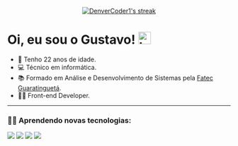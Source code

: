 <p align="center">
  <a href="https://git.io/streak-stats">
    <img title="🔥 Get streak stats for your profile at git.io/streak-stats" alt="DenverCoder1's streak" src="http://github-readme-streak-stats.herokuapp.com?user=Scrowszinho&exclude_days=Sun%2CSat&theme=merko&hide_border=true&date_format=M%20j%5B%2C%20Y%5D&locale=pt-br&background=DD272700"/>
  </a>
</p>

# Oi, eu sou o Gustavo! <img src="https://user-images.githubusercontent.com/1303154/88677602-1635ba80-d120-11ea-84d8-d263ba5fc3c0.gif" width="28px" alt="hi">

* 📅 Tenho 22 anos de idade.
* 💻 Técnico em informática.
* 📚 Formado em Análise e Desenvolvimento de Sistemas pela [Fatec Guaratinguetá](http://www.fatecguaratingueta.edu.br/).
* 🏴‍☠️ Front-end Developer.
<hr/>

### 👨‍💻 Aprendendo novas tecnologias:

<div style="display:flex>
<img src="https://img.shields.io/badge/TypeScript-007ACC?style=for-the-badge&logo=typescript&logoColor=white" />
<img src="https://img.shields.io/badge/JavaScript-323330?style=for-the-badge&logo=javascript&logoColor=F7DF1E" />
<img src="https://img.shields.io/badge/CSS3-1572B6?style=for-the-badge&logo=css3&logoColor=white" />
<img src="https://img.shields.io/badge/React-20232A?style=for-the-badge&logo=react&logoColor=61DAFB" />
<img src="https://img.shields.io/badge/Angular-DD0031?style=for-the-badge&logo=angular&logoColor=white" />
</div>
